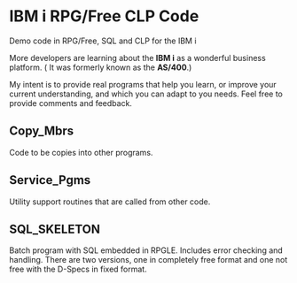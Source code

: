# IBM i RPG/Free CLP Code
 Demo code in RPG/Free, SQL and CLP for the IBM i
 
More developers are learning about the **IBM i** as a wonderful business platform. ( It was formerly known as the **AS/400**.) 

My intent is to provide real programs that help you learn, or improve your current understanding, and which you can adapt to you needs.
Feel free to provide comments and feedback.

## Copy_Mbrs

Code to be copies into other programs.

## Service_Pgms

Utility support routines that are called from other code.

## SQL_SKELETON

Batch program with SQL embedded in RPGLE. Includes error checking and handling.  There are two versions, one in completely free format and one not free with the D-Specs in fixed format.
